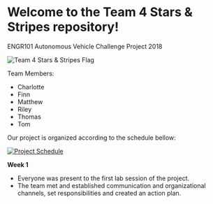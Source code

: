 # Welcome to the Team 4 Stars & Stripes repository!
ENGR101 Autonomous Vehicle Challenge Project 2018

![Team 4 Stars & Stripes Flag](https://github.com/dolfinn1212/starsandstripes/blob/master/Other%20files/Team4StarsAndTtripesFlag.png)

Team Members:
* Charlotte
* Finn
* Matthew
* Riley
* Thomas
* Tom

Our project is organized according to the schedule bellow:

[![Project Schedule](https://github.com/dolfinn1212/starsandstripes/blob/master/Other%20files/ProjectSchedule.png)](https://raw.githubusercontent.com/dolfinn1212/starsandstripes/blob/master/Other%20files/ProjectSchedule.png)

**Week 1**
- Everyone was present to the first lab session of the project.
- The team met and established communication and organizational channels, set responsibilities and created an action plan.
